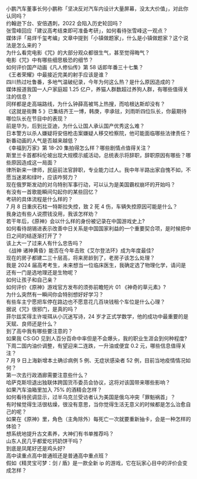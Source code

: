 小鹏汽车董事长何小鹏称「坚决反对汽车内设计大量屏幕，没太大价值」，对此你认同吗？  
约翰逊下台、安倍遇刺，2022 会陷入历史轮回吗？  
张雪峰回应「建议高考结束即可准备考研」，如何看待张雪峰这一观点？  
媒体评「易烊千玺考编」文章中提到「小镇做题家」，什么是小镇做题家？这个说法是怎么来的？  
为什么看完电影《咒》的大部分观众都很生气，甚至觉得晦气？  
电影《咒》中有哪些细思极恐的细节？  
如何评价国产动画《凡人修仙传》第 58 话即年番三十七集？  
《王者荣耀》中最接近完美的射手应该是谁？  
四川热过吐鲁番，多地气温破纪录，今年为何这么热？是什么原因造成的？  
媒体报道我国一人户家庭超 1.25 亿户，养猫人群数超过养狗人群，有哪些值得关注的信息？  
同样都是走高端路线，为什么钟薛高被骂上热搜，而哈根达斯却没有？  
《这就是街舞 5 》已集结齐王一博，韩庚，李承铉，刘雨昕四位队长，你最期待哪位队长在节目中的表现？  
前是华为，后到比亚迪，为什么让国人承认国产优秀这么难？  
日本警方以杀人嫌疑将安倍枪击案嫌疑人移交检察院，他可能面临哪些法律责任？  
新番动画的人气是否越来越低？  
《幸福到万家》第 18-20 集拍得怎么样？哪些剧情点值得关注？  
斯里兰卡首都科伦坡出现大规模示威活动，总统表示将辞职，辞职原因有哪些？哪些原因造成这一局面？  
律所新来一律师，民庭前法官辞职，专业能力过人。我中年半路出家自愧不如，不愿当迷弟和绿叶，应该咋努力？  
现在俄罗斯发动的对乌特别军事行动，可以认为是美国霸权崩坏的开始吗？  
有没有一首歌能瞬间勾起你的某些回忆？  
考研的具体流程是什么样的？  
7 月 8 日重庆石柱一特斯拉失控，致 2 死 4 伤，车辆失控原因可能是什么？  
我身边有些人说攒钱没用，我该怎样劝？  
若干年后，《原神》会以什么样的身份被记录在中国游戏史上?  
如何看待胡锡进表示改善中日关系是中国国家利益的一个重要契合项，是时候把中日之间的结逐渐打开了？  
该上大一了过来人有什么忠告吗？  
《战神 诸神黄昏》能否在今年击败《艾尔登法环》成为年度最佳?  
现在的房子都建二三十层高，将来房龄到了，老房子该怎么处理？  
我是 2024 届高考考生，未来想当一位临床医生，我确定选了物理化学，请问是还有一门是选地理还是生物呢？  
如何让孩子和自己亲？  
如何评价《原神》游戏官方发布的须弥前瞻短片 01 《神奇的草元素》?  
为什么突然有一瞬间你会特别想好好学习？  
有些车主宁愿把车停在路边也不愿意花几百块钱租个车位是什么心理？  
据说《咒》很邪门，是真的吗？  
菲尔兹奖得主许埈珥从小沉迷写诗，24 岁才正式学数学，他的成功中最重要的是天赋、良师还是什么？  
到了高中我有哪些要注意的？  
如果我 CS:GO 见到人百分百命中率但是不会爆头，我的职业生涯会到何种程度?  
下周二国内油价调整，有望迎来二连跌，一升油或便宜 0.2 元，哪些信息值得关注？  
7 月 9 日上海新增本土确诊病例 5 例、无症状感染者 52 例，目前当地疫情情况如何？  
第一次去行政酒廊需要注意些什么？  
哈萨克斯坦退出独联体跨国货币委员会协议，这将对该国带来哪些影响？  
如果汽车油箱里加入 75% 的酒精会怎样？  
如何看待民调显示，过半乌克兰受访者认为美国是俄乌冲突「罪魁祸首」？  
有时候觉得生活很枯燥，很没有意思，当你觉得生活无意义的时候都是怎么治愈自己的呢？  
如果在《原神》里，角色（主角除外）每死亡一次就要重新抽卡，会是一种怎样的体验？  
想系统地提升古文素养，大神们有书单推荐吗？  
山东人民几乎都爱吃钙奶饼干吗？  
到底是凤尾好还是鸡头好?  
高中读重点高中普通班还是普通高中重点班？  
假如《精灵宝可梦：剑 / 盾》是一款全新 ip 的游戏，它在玩家心目中的评价会变成怎样？  
